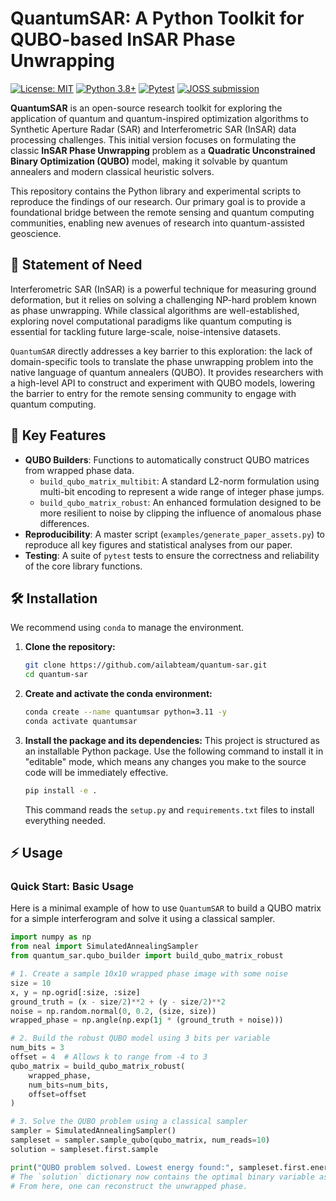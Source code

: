 # QuantumSAR: A Python Toolkit for QUBO-based InSAR Phase Unwrapping

[![License: MIT](https://img.shields.io/badge/License-MIT-blue.svg)](https://opensource.org/licenses/MIT)
[![Python 3.8+](https://img.shields.io/badge/python-3.8+-blue.svg)](https://www.python.org/downloads/)
[![Pytest](https://github.com/ailabteam/quantum-sar/actions/workflows/pytest.yml/badge.svg)](https://github.com/ailabteam/quantum-sar/actions/workflows/pytest.yml)
[![JOSS submission](https://joss.theoj.org/papers/10.21105/joss.xxxxx/status.svg)](https://joss.theoj.org/papers/10.21105/joss.xxxxx)

**QuantumSAR** is an open-source research toolkit for exploring the application of quantum and quantum-inspired optimization algorithms to Synthetic Aperture Radar (SAR) and Interferometric SAR (InSAR) data processing challenges. This initial version focuses on formulating the classic **InSAR Phase Unwrapping** problem as a **Quadratic Unconstrained Binary Optimization (QUBO)** model, making it solvable by quantum annealers and modern classical heuristic solvers.

This repository contains the Python library and experimental scripts to reproduce the findings of our research. Our primary goal is to provide a foundational bridge between the remote sensing and quantum computing communities, enabling new avenues of research into quantum-assisted geoscience.

## 📖 Statement of Need

Interferometric SAR (InSAR) is a powerful technique for measuring ground deformation, but it relies on solving a challenging NP-hard problem known as phase unwrapping. While classical algorithms are well-established, exploring novel computational paradigms like quantum computing is essential for tackling future large-scale, noise-intensive datasets.

`QuantumSAR` directly addresses a key barrier to this exploration: the lack of domain-specific tools to translate the phase unwrapping problem into the native language of quantum annealers (QUBO). It provides researchers with a high-level API to construct and experiment with QUBO models, lowering the barrier to entry for the remote sensing community to engage with quantum computing.

## 🚀 Key Features

*   **QUBO Builders**: Functions to automatically construct QUBO matrices from wrapped phase data.
    *   `build_qubo_matrix_multibit`: A standard L2-norm formulation using multi-bit encoding to represent a wide range of integer phase jumps.
    *   `build_qubo_matrix_robust`: An enhanced formulation designed to be more resilient to noise by clipping the influence of anomalous phase differences.
*   **Reproducibility**: A master script (`examples/generate_paper_assets.py`) to reproduce all key figures and statistical analyses from our paper.
*   **Testing**: A suite of `pytest` tests to ensure the correctness and reliability of the core library functions.

## 🛠️ Installation

We recommend using `conda` to manage the environment.

1.  **Clone the repository:**
    ```bash
    git clone https://github.com/ailabteam/quantum-sar.git
    cd quantum-sar
    ```

2.  **Create and activate the conda environment:**
    ```bash
    conda create --name quantumsar python=3.11 -y
    conda activate quantumsar
    ```

3.  **Install the package and its dependencies:**
    This project is structured as an installable Python package. Use the following command to install it in "editable" mode, which means any changes you make to the source code will be immediately effective.
    ```bash
    pip install -e .
    ```
    This command reads the `setup.py` and `requirements.txt` files to install everything needed.

## ⚡ Usage

### Quick Start: Basic Usage

Here is a minimal example of how to use `QuantumSAR` to build a QUBO matrix for a simple interferogram and solve it using a classical sampler.

```python
import numpy as np
from neal import SimulatedAnnealingSampler
from quantum_sar.qubo_builder import build_qubo_matrix_robust

# 1. Create a sample 10x10 wrapped phase image with some noise
size = 10
x, y = np.ogrid[:size, :size]
ground_truth = (x - size/2)**2 + (y - size/2)**2
noise = np.random.normal(0, 0.2, (size, size))
wrapped_phase = np.angle(np.exp(1j * (ground_truth + noise)))

# 2. Build the robust QUBO model using 3 bits per variable
num_bits = 3
offset = 4  # Allows k to range from -4 to 3
qubo_matrix = build_qubo_matrix_robust(
    wrapped_phase,
    num_bits=num_bits,
    offset=offset
)

# 3. Solve the QUBO problem using a classical sampler
sampler = SimulatedAnnealingSampler()
sampleset = sampler.sample_qubo(qubo_matrix, num_reads=10)
solution = sampleset.first.sample

print("QUBO problem solved. Lowest energy found:", sampleset.first.energy)
# The `solution` dictionary now contains the optimal binary variable assignments.
# From here, one can reconstruct the unwrapped phase.
